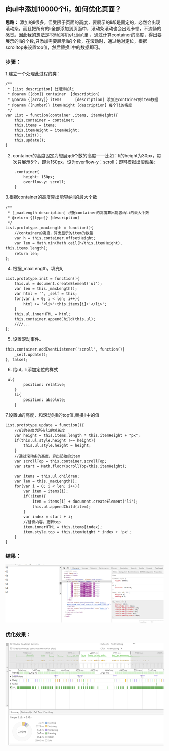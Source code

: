 
## 向ul中添加10000个li，如何优化页面？

**思路：**
    添加的li很多，但受限于页面的高度，要展示的li却是固定的，必然会出现滚动条，而且把所有的li全部添加到页面中，滚动条滚动也会出现卡顿，不流畅的感觉。因此我的想法是`不添加所有的li到ul里` ，通过计算container的高度，得出要展示的li的个数,只添加需要展示li的个数，在滚动时，通过绝对定位，根据scrolltop来设置top值，然后替换li中的数据即可。

### 步骤：

1.建立一个处理此过程的类：
```
/**
 * [List description] 处理添加li
 * @param {[dom]} container  [description] 
 * @param {[array]} items      [description] 添加进container的item数据
 * @param {[number]} itemHeight [description] 每个li的高度
 */
var List = function(container ,items, itemHeight){
    this.container = container;
    this.items = items;
    this.itemHeight = itemHeight;
    this.init();
    this.update();
}

```

2. container的高度固定为想展示li个数的高度——比如：li的height为30px，每次只展示5个，即为150px，设为overflow-y：scroll；即可模拟出滚动条;
``` 
    .container{
        height: 150px;
        overflow-y: scroll;
    }
```

3.根据container的高度算出能容纳li的最大个数 
```
/**
 * [_maxLength description] 根据container的高度算出能容纳li的最大个数
 * @return {[type]} [description]
 */
List.prototype._maxLength = function(){
    //container的高度，算出显示的item的数量
    var h = this.container.offsetHeight;
    var len = Math.min(Math.ceil(h/this.itemHeight), this.items.length);
    return len;
};

```
4. 根据_maxLength，填充li,
```
List.prototype.init = function(){
    this.ul = document.createElement('ul');
    var len = this._maxLength();
    var html = '', _self = this;
    for(var i = 0; i < len; i++){
        html += '<li>'+this.items[i]+'</li>';
    }
    this.ul.innerHTML = html;
    this.container.appendChild(this.ul);
    ////...
};

```
5. 设置滚动事件。
```
this.container.addEventListener('scroll', function(){
    _self.update();
}, false);
```
6. 给ul，li添加定位的样式
```
 ul{
        position: relative;
    }
    li{
        position: absolute;
    }
```
7.设置ul的高度，和滚动时li的top值,替换li中的值
```
List.prototype.update = function(){
    //ul的长度为所有li的总长度
    var height = this.items.length * this.itemHeight + "px";
    if(this.ul.style.height !== height){
        this.ul.style.height = height;
    }
    //通过滚动条的高度，算出起始的item
    var scrollTop = this.container.scrollTop;
    var start = Math.floor(scrollTop/this.itemHeight);

    var items = this.ul.children;
    var len = this._maxLength();
    for(var i = 0; i < len; i++){
        var item = items[i];
        if(!item){
            item = items[i] + document.createElement('li');
            this.ul.appendChild(item);
        }
        var index = start + i;
        //替换内容，更新top
        item.innerHTML = this.items[index];
        item.style.top = this.itemHeight * index + 'px';
    }
}
```


### 结果：

<img src="img/result.png" />

### 优化效果：

<img src="img/result2.png" />

